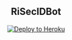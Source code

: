 <h2 align="center">RiSecIDBot</h2>
<p align="center"><a href="https://heroku.com/deploy?template=https://github.com/RizkyNFS/RizkyBot"> <img src="https://telegra.ph/file/80d098d41fe74c1eee1cb.jpg" alt="Deploy to Heroku" /></a></p>
